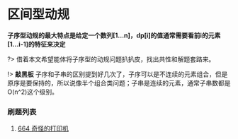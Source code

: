 # 区间型动规

**子序型动规的最大特点是给定一个数列[1...n]，dp[i]的值通常需要看前i的元素[1...i-1]的特征来决定**

?> 借着本文希望能体将子序型的动规问题扒扒皮，找出共性和解题套路来。

!> **敲黑板** 子序和子串的区别提到好几次了，子序可以是不连续的元素组合，但是原序是要保持的，所以说像半个组合类问题；子串是连续的元素，通常子串数都是O(n^2)这个级别。

### **刷题列表**
1. [664 奇怪的打印机](https://leetcode.com/problems/strange-printer/)